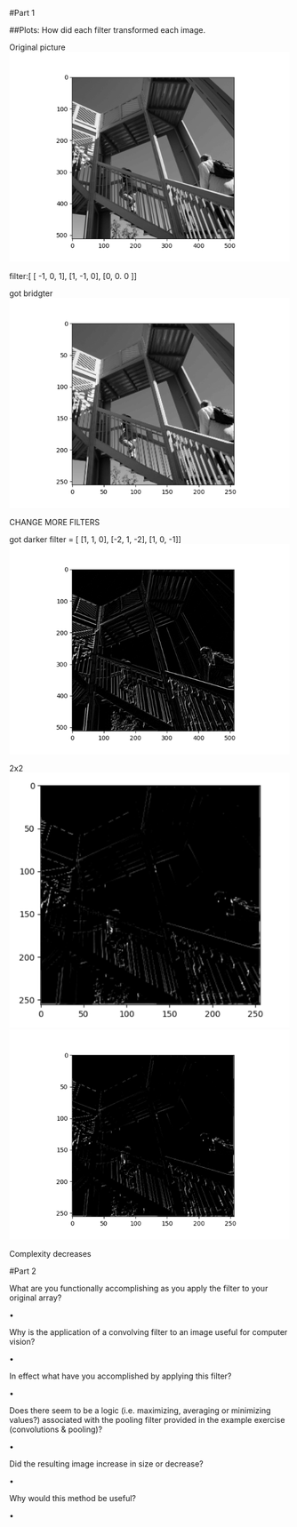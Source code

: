#Part 1


##Plots:
How did each filter transformed each image.


Original picture
![img.png](img.png)




filter:[ [ -1, 0, 1], [1, -1, 0],  [0, 0. 0 ]]

got bridgter
![img_1.png](img_1.png)

CHANGE MORE FILTERS

got darker
filter = [ [1, 1, 0], [-2, 1, -2], [1, 0, -1]]
![img_3.png](img_3.png)





2x2
![img_5.png](img_5.png)![img_4.png](img_4.png)


Complexity decreases 



#Part 2

What are you functionally accomplishing as you apply the filter to your original array? 

•

Why is the application of a convolving filter to an image useful for computer vision? 

•

In effect what have you accomplished by applying this filter? 

•

Does there seem to be a logic (i.e. maximizing, averaging or minimizing values?) associated with the pooling filter provided in the example exercise (convolutions & pooling)? 

•

Did the resulting image increase in size or decrease? 

•

Why would this method be useful? 

•